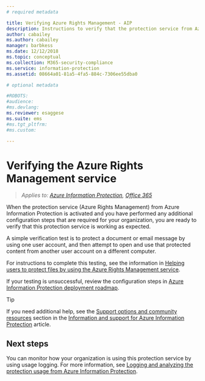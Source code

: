 ```yaml
---
# required metadata

title: Verifying Azure Rights Management - AIP
description: Instructions to verify that the protection service from Azure Information Protection is working as expected.
author: cabailey
ms.author: cabailey
manager: barbkess
ms.date: 12/12/2018
ms.topic: conceptual
ms.collection: M365-security-compliance
ms.service: information-protection
ms.assetid: 08664a01-81a5-4fa5-884c-7306ee55dba0

# optional metadata

#ROBOTS:
#audience:
#ms.devlang:
ms.reviewer: esaggese
ms.suite: ems
#ms.tgt_pltfrm:
#ms.custom:

---
```


# Verifying the Azure Rights Management service

>*Applies to: [Azure Information Protection](https://azure.microsoft.com/pricing/details/information-protection), [Office 365](https://download.microsoft.com/download/E/C/F/ECF42E71-4EC0-48FF-AA00-577AC14D5B5C/Azure_Information_Protection_licensing_datasheet_EN-US.pdf)*

When the protection service (Azure Rights Management) from Azure Information Protection is activated and you have performed any additional configuration steps that are required for your organization, you are ready to verify that this protection service is working as expected. 

A simple verification test is to protect a document or email message by using one user account, and then attempt to open and use that protected content from another user account on a different computer.

For instructions to complete this testing, see the information in [Helping users to protect files by using the Azure Rights Management service](help-users.md).

If your testing is unsuccessful, review the configuration steps in [Azure Information Protection deployment roadmap](deployment-roadmap.md).

> [!TIP]
> If you need additional help, see the [Support options and community resources](information-support.md#support-options-and-community-resources) section in the [Information and support for Azure Information Protection](information-support.md) article.

## Next steps

You can monitor how your organization is using this protection service by using usage logging. For more information, see [Logging and analyzing the protection usage from Azure Information Protection](log-analyze-usage.md).



